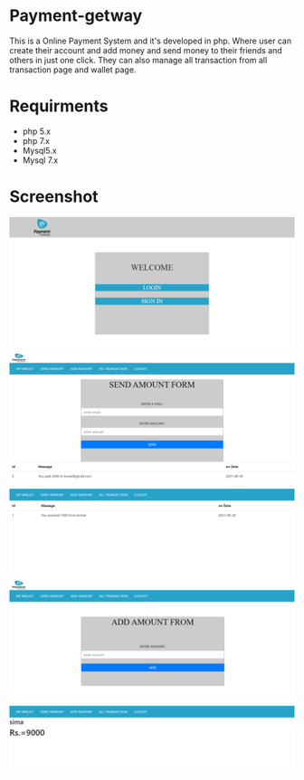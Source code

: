 # Payment-getway
This is a Online Payment System and it's developed in php. Where user can create their account and add money and send money to their friends and others in just one click.
They can also manage all transaction from all transaction page and wallet page.

# Requirments
- php 5.x
- php 7.x
- Mysql5.x
- Mysql 7.x

# Screenshot
<img src="https://raw.githubusercontent.com/itskomalsharma/Payment-getway/main/screenshot/15.PNG">
<img src="https://raw.githubusercontent.com/itskomalsharma/Payment-getway/main/screenshot/12.PNG">
<img src="https://raw.githubusercontent.com/itskomalsharma/Payment-getway/main/screenshot/13.PNG">
<img src="https://raw.githubusercontent.com/itskomalsharma/Payment-getway/main/screenshot/14.PNG">
<img src="https://raw.githubusercontent.com/itskomalsharma/Payment-getway/main/screenshot/11.PNG">
